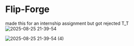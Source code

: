 # Flip-Forge

made this for an internship assignment but got rejected T_T
![2025-08-25 21-39-54](https://github.com/user-attachments/assets/b992f158-d3c6-4a0b-b7f9-edf3b666d9fa)

![2025-08-25 21-39-54 (4)](https://github.com/user-attachments/assets/b7d4a459-e79d-40f2-95bf-1a3cb585d21d)
